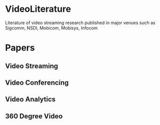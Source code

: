 # VideoLiterature
Literature of video streaming research published in major venues such as Sigcomm, NSDI, Mobicom, Mobisys, Infocom

# Papers

## Video Streaming

## Video Conferencing

## Video Analytics

## 360 Degree Video
